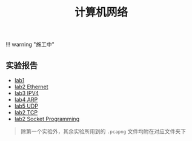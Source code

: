 ﻿---
title: 计算机网络
---


!!! warning "施工中"

## 实验报告

- [lab1](./lab/lab1/lab1.md)
- [lab2 Ethernet](./lab/lab2/lib2)
- [lab3 IPV4](./lab/lab3/lib3)
- [lab4 ARP](./lab/lab4/lib4)
- [lab5 UDP](./lab/lab5/lib5)
- [lab2 TCP](./lab/lab6/lib6)
- [lab2 Socket Programming](./lab/lab7/lib7)

> 除第一个实验外，其余实验所用到的 `.pcapng` 文件均附在对应文件夹下
